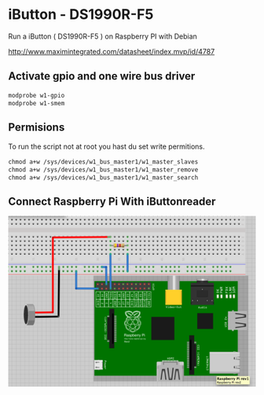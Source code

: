 iButton - DS1990R-F5 
=======

Run a iButton ( DS1990R-F5 ) on Raspberry PI with Debian

http://www.maximintegrated.com/datasheet/index.mvp/id/4787


Activate gpio and one wire bus driver
------

    modprobe w1-gpio
    modprobe w1-smem
    
    
Permisions
-----
To run the script not at root you hast du set write permitions.


    chmod a+w /sys/devices/w1_bus_master1/w1_master_slaves
    chmod a+w /sys/devices/w1_bus_master1/w1_master_remove
    chmod a+w /sys/devices/w1_bus_master1/w1_master_search
    

Connect Raspberry Pi With iButtonreader
-----

![fritzing](fritzing.png)

